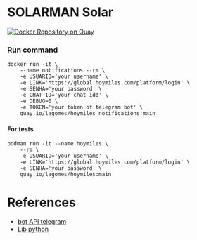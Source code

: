 # SOLARMAN Solar

[![Docker Repository on Quay](https://quay.io/repository/lagomes/hoymiles_notifications/status "Docker Repository on Quay")](https://quay.io/repository/lagomes/hoymiles_notifications)

### Run command

    docker run -it \
        --name notifications --rm \
        -e USUARIO='your username' \
        -e LINK='https://global.hoymiles.com/platform/login' \
        -e SENHA='your password' \
        -e CHAT_ID='your chat idd' \
        -e DEBUG=0 \
        -e TOKEN='your token of telegram bot' \
        quay.io/lagomes/hoymiles_notifications:main

#### For tests

    podman run -it --name hoymiles \
        --rm \
        -e USUARIO='your username' \
        -e LINK='https://global.hoymiles.com/platform/login' \
        -e SENHA='your password' \
        quay.io/lagomes/hoymiles:main


# References

* [bot API telegram](https://core.telegram.org/bots)
* [Lib python](https://python-telegram-bot.org/)